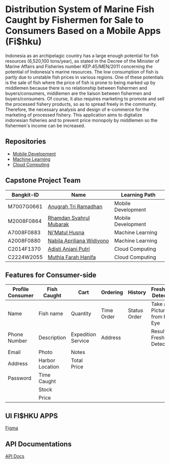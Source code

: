 # Distribution System of Marine Fish Caught by Fishermen for Sale to Consumers Based on a Mobile Apps (Fi$hku)

Indonesia as an archipelagic country has a large enough potential for fish resources (6,520,100 tons/year),
as stated in the Decree of the Minister of Marine Affairs and Fisheries number KEP.45/MEN/2011 concerning the potential of Indonesia's marine resources. 
The low consumption of fish is partly due to unstable fish prices in various regions. One of these potentials is the sale of fish where the price of fish 
is prone to being marked up by middlemen because there is no relationship between fishermen and buyers/consumers, middlemen are the liaison between fishermen 
and buyers/consumers. Of course, it also requires marketing to promote and sell the processed fishery products, so as to spread freely in the community. 
Therefore, the necessary analysis and design of e-commerce for the marketing of processed fishery. This application aims to digitalize indonesian fisheries 
and to prevent price monopoly by middlemen so the fishermen's income can be increased.

## Repositories
- [Mobile Development](https://github.com/fishku-id/Fishku-NobileDevelopment)
- [Machine Learning](https://github.com/fishku-id/Fishku-MachineLearning)
- [Cloud Computing](https://github.com/fishku-id/Fishku-CloudComputing)

## Capstone Project Team 

| Bangkit-ID | Name | Learning Path |
| ------ | ------ | ------ |
| M7007G0661 | [Anugrah Tri Ramadhan](https://github.com/RamaReksotinoyo) | Mobile Development |
| M2008F0864 | [Rhamdan Syahrul Mubarak](https://github.com/rhamdansm) | Mobile Development |
| A7008F0883 | [Ni'Matul Husna](https://github.com/Nimatulhusna) | Machine Learning |
| A2008F0880 | [Nabila Apriliana Widiyono](https://github.com/nabilaapriliana) | Machine Learning |
| C2014F1370 | [Adisti Anjani Putri](https://github.com/adistianjani) | Cloud Computing |
| C2224W2055 | [Muthia Farah Hanifa](https://github.com/muthiafarrr) | Cloud Computing |

## Features for Consumer-side

| Profile Consumer | Fish Caught | Cart | Ordering | History | Freshness Detection |
| ------ | ------ | ------ | ----- | ----- | ----- |
| Name | Fish name | Quantity | Time Order | Status Order | Take a Picture from Fish Eye |
| Phone Number | Description  | Expedition Service | Address |  | Result of Freshness Detection |
| Email | Photo | Notes |  |  | |
| Address | Harbor Location | Total Price |  |  | |
| Password | Time Caught |  |  |  | |
|  | Stock |  |  |  | |
|  | Price |  |  |  | |

## UI FI$HKU APPS

[Figma](https://www.figma.com/file/zw1PcImhnitHGJJzz3kz1u/FI%24HKU-APP?node-id=0%3A1)

## API Documentations

[API Docs](https://docs.google.com/spreadsheets/d/1omsQ0-AptgsEa4gTAkWx9a4gFRtGzfAZEsuSfxWwBIU)
